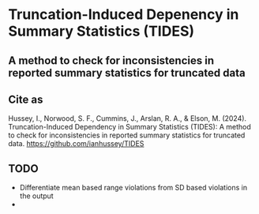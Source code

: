 # Truncation-Induced Depenency in Summary Statistics (TIDES)

## A method to check for inconsistencies in reported summary statistics for truncated data



## Cite as

Hussey, I., Norwood, S. F., Cummins, J., Arslan, R. A., & Elson, M. (2024). Truncation-Induced Dependency in Summary Statistics (TIDES): A method to check for inconsistencies in reported summary statistics for truncated data. https://github.com/ianhussey/TIDES



## TODO

- Differentiate mean based range violations from SD based violations in the output 
- 
